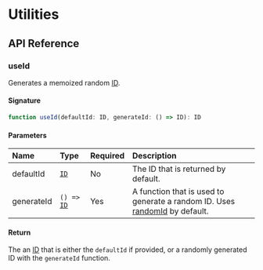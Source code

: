 # Utilities

## API Reference

### useId

Generates a memoized random [ID](https://github.com/raycast/api-docs/tree/321f849e249b8db494717dccaf744773ff492d89/api-reference/user-interface.md#id).

#### Signature

```typescript
function useId(defaultId: ID, generateId: () => ID): ID
```

#### Parameters

| Name | Type | Required | Description |
| :--- | :--- | :--- | :--- |
| defaultId | [`ID`](https://github.com/raycast/api-docs/tree/321f849e249b8db494717dccaf744773ff492d89/api-reference/user-interface.md#id) | No | The ID that is returned by default. |
| generateId | `() =>` [`ID`](https://github.com/raycast/api-docs/tree/321f849e249b8db494717dccaf744773ff492d89/api-reference/user-interface.md#id) | Yes | A function that is used to generate a random ID. Uses [randomId](../utilities/id.md#randomid) by default. |

#### Return

The an [ID](https://github.com/raycast/api-docs/tree/321f849e249b8db494717dccaf744773ff492d89/api-reference/user-interface.md#id) that is either the `defaultId` if provided, or a randomly generated ID with the `generateId` function.

